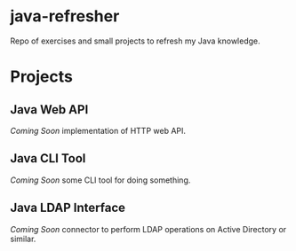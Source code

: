 # java-refresher
Repo of exercises and small projects to refresh my Java knowledge.

# Projects
## Java Web API
*Coming Soon* implementation of HTTP web API.

## Java CLI Tool
*Coming Soon* some CLI tool for doing something.

## Java LDAP Interface
*Coming Soon* connector to perform LDAP operations on Active Directory or similar.